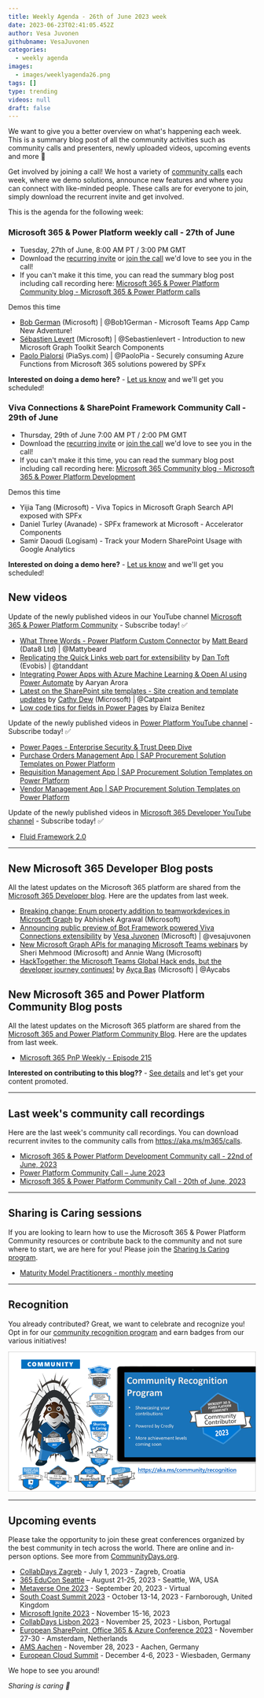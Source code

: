 ```yaml
---
title: Weekly Agenda - 26th of June 2023 week
date: 2023-06-23T02:41:05.452Z
author: Vesa Juvonen
githubname: VesaJuvonen
categories:
  - weekly agenda
images:
  - images/weeklyagenda26.png
tags: []
type: trending
videos: null
draft: false
---
```


We want to give you a better overview on what's happening each week. This is a summary blog post of all the community activities such as community calls and presenters, newly uploaded videos, upcoming events and more 🚀

Get involved by joining a call! We host a variety of [community calls](https://aka.ms/community/calls) each week, where we demo solutions, announce new features and where you can connect with like-minded people. These calls are for everyone to join, simply download the recurrent invite and get involved.

This is the agenda for the following week:


### Microsoft 365 & Power Platform weekly call - 27th of June

* Tuesday, 27th of June, 8:00 AM PT / 3:00 PM GMT
* Download the [recurring invite](https://aka.ms/m365-dev-call) or [join the call](https://aka.ms/m365-dev-call-join) we'd love to see you in the call!
* If you can't make it this time, you can read the summary blog post including call recording here: [Microsoft 365 & Power Platform Community blog - Microsoft 365 & Power Platform calls](https://pnp.github.io/blog/categories/microsoft-365-platform-call/)

Demos this time

* [Bob German](https://twitter.com/Bob1German) (Microsoft) | @Bob1German - Microsoft Teams App Camp New Adventure!
* [Sébastien Levert](https://twitter.com/sebastienlevert) (Microsoft) | @Sebastienlevert - Introduction to new Microsoft Graph Toolkit Search Components
* [Paolo Pialorsi](https://twitter.com/PaoloPia) (PiaSys.com) | @PaoloPia - Securely consuming Azure Functions from Microsoft 365 solutions powered by SPFx


**Interested on doing a demo here?** - [Let us know](https://aka.ms/community/request/demo) and we'll get you scheduled!

### Viva Connections & SharePoint Framework Community Call - 29th of June

* Thursday, 29th of June 7:00 AM PT / 2:00 PM GMT
* Download the [recurring invite](https://aka.ms/spdev-sig-call) or [join the call](https://aka.ms/spdev-sig-call-join) we'd love to see you in the call!
* If you can't make it this time, you can read the summary blog post including call recording here: [Microsoft 365 Community blog - Microsoft 365 & Power Platform Development](https://pnp.github.io/blog/categories/microsoft-365-and-power-platform-development-community-call/)

Demos this time

* Yijia Tang (Microsoft) - Viva Topics in Microsoft Graph Search API exposed with SPFx
* Daniel Turley (Avanade) - SPFx framework at Microsoft - Accelerator Components
* Samir Daoudi (Logisam) - Track your Modern SharePoint Usage with Google Analytics 



**Interested on doing a demo here?** - [Let us know](https://aka.ms/community/request/demo) and we'll get you scheduled!


## New videos 

Update of the newly published videos in our YouTube channel [Microsoft 365 & Power Platform Community](https://www.youtube.com/channel/UC_mKdhw-V6CeCM7gTo_Iy7w) - Subscribe today! ✅

* [What Three Words - Power Platform Custom Connector](https://www.youtube.com/watch?v=ZOGdd5xUVHY) by [Matt Beard](https://twitter.com/Mattybeard) (Data8 Ltd) | @Mattybeard
* [Replicating the Quick Links web part for extensibility](https://www.youtube.com/watch?v=yAvHmzszzGk) by [Dan Toft](tanddant) (Evobis) | @tanddant
* [Integrating Power Apps with Azure Machine Learning & Open AI using Power Automate](https://www.youtube.com/watch?v=A2evuHKlFxM) by Aaryan Arora
* [Latest on the SharePoint site templates - Site creation and template updates](https://www.youtube.com/watch?v=VaWIQ6fmN8w) by [Cathy Dew](https://twitter.com/catpaint1) (Microsoft) | @Catpaint
* [Low code tips for fields in Power Pages](https://www.youtube.com/watch?v=j0Zzcwaa-C4&t=602s) by Elaiza Benitez


Update of the newly published videos in [Power Platform YouTube channel](https://www.youtube.com/@mspowerplatform) - Subscribe today! ✅

* [Power Pages - Enterprise Security & Trust Deep Dive](https://www.youtube.com/watch?v=jU-VCI2g8fo)
* [Purchase Orders Management App | SAP Procurement Solution Templates on Power Platform](https://www.youtube.com/watch?v=cmHWhALIRsY)
* [Requisition Management App | SAP Procurement Solution Templates on Power Platform](https://www.youtube.com/watch?v=5AdsO-qJ8O0)
* [Vendor Management App | SAP Procurement Solution Templates on Power Platform](https://www.youtube.com/watch?v=pifzGJ9nx0c)



Update of the newly published videos in [Microsoft 365 Developer YouTube channel](https://www.youtube.com/@Microsoft365Developer) - Subscribe today! ✅

* [Fluid Framework 2.0](https://www.youtube.com/watch?v=1okQVFqlMxU)


---

## New Microsoft 365 Developer Blog posts

All the latest updates on the Microsoft 365 platform are shared from the [Microsoft 365 Developer blog](https://devblogs.microsoft.com/microsoft365dev/). Here are the updates from last week.

* [Breaking change: Enum property addition to teamworkdevices in Microsoft Graph](https://devblogs.microsoft.com/microsoft365dev/breaking-change-enum-property-addition-to-teamworkdevices-in-microsoft-graph/) by Abhishek Agrawal (Microsoft)
* [Announcing public preview of Bot Framework powered Viva Connections extensibility](https://devblogs.microsoft.com/microsoft365dev/announcing-public-preview-of-bot-framework-powered-viva-connections-extensibility/) by [Vesa Juvonen](https://twitter.com/vesajuvonen) (Microsoft) | @vesajuvonen
* [New Microsoft Graph APIs for managing Microsoft Teams webinars](https://devblogs.microsoft.com/microsoft365dev/new-microsoft-graph-apis-for-managing-microsoft-teams-webinars/) by Sheri Mehmood (Microsoft) and Annie Wang (Microsoft)
* [HackTogether: the Microsoft Teams Global Hack ends, but the developer journey continues!](https://devblogs.microsoft.com/microsoft365dev/hacktogether-the-microsoft-teams-global-hack-ends-but-the-developer-journey-continues/) by [Ayça Baş](https://twitter.com/aycabs) (Microsoft) | @Aycabs

## New Microsoft 365 and Power Platform Community Blog posts

All the latest updates on the Microsoft 365 platform are shared from the [Microsoft 365 and Power Platform Community Blog](https://pnp.github.io/blog/). Here are the updates from last week.

* [Microsoft 365 PnP Weekly - Episode 215](https://pnp.github.io/blog/microsoft-365-pnp-weekly/episode-215/)


**Interested on contributing to this blog??** - [See details](https://pnp.github.io/blog/post/contribute-blog/) and let's get your content promoted.

---

## Last week's community call recordings

Here are the last week's community call recordings. You can download recurrent invites to the community calls from https://aka.ms/m365/calls.

* [Microsoft 365 & Power Platform Development Community call - 22nd of June, 2023](https://pnp.github.io/blog/microsoft-365-and-power-platform-development-community-call/2023-06-22/)
* [Power Platform Community Call – June 2023](https://pnp.github.io/blog/power-platform-community-call/power-apps-community-call-june-2023/)
* [Microsoft 365 & Power Platform Community Call - 20th of June, 2023](https://pnp.github.io/blog/microsoft-365-platform-community-call/2023-06-20/)

---

## Sharing is Caring sessions

If you are looking to learn how to use the Microsoft 365 & Power Platform Community resources or contribute back to the community and not sure where to start, we are here for you! Please join the [Sharing Is Caring program](https://pnp.github.io/sharing-is-caring/).

* [Maturity Model Practitioners - monthly meeting](https://aka.ms/mm4m365/invite)

---

## Recognition

You already contributed? Great, we want to celebrate and recognize you! Opt in for our [community recognition program](https://pnp.github.io/recognitionprogram/) and earn badges from our various initiatives! 

![together-221201.png](images/community-recognization-program.png)

---

## Upcoming events

Please take the opportunity to join these great conferences organized by the best community in tech across the world. There are online and in-person options. See more from [CommunityDays.org](https://www.communitydays.org/).

* [CollabDays Zagreb](https://www.communitydays.org/event/2023-07-01/collabdays-zagreb) - July 1, 2023 - Zagreb, Croatia
* [365 EduCon Seattle](https://365educon.com/Seattle/) – August 21-25, 2023 - Seattle, WA, USA
* [Metaverse One 2023](https://www.communitydays.org/event/2023-09-20/metaverse-one-2023) - September 20, 2023 - Virtual
* [South Coast Summit 2023](https://www.southcoastsummit.com/) - October 13-14, 2023 - Farnborough, United Kingdom
* [Microsoft Ignite 2023](https://ignite.microsoft.com/) - November 15-16, 2023
* [CollabDays Lisbon 2023](https://www.collabdays.org/2023-lisbon/) - November 25, 2023 - Lisbon, Portugal
* [European SharePoint, Office 365 & Azure Conference 2023](https://www.sharepointeurope.com/) - November 27-30 - Amsterdam, Netherlands
* [AMS Aachen](https://www.communitydays.org/event/2023-11-28/ams-aachen) - November 28, 2023 - Aachen, Germany
* [European Cloud Summit](https://www.cloudsummit.eu/) - December 4-6, 2023 - Wiesbaden, Germany

We hope to see you around!

_Sharing is caring 🧡_
